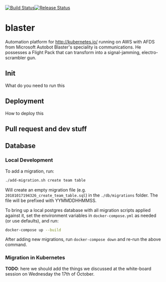 [![Build Status](https://dfds.visualstudio.com/DevelopmentExcellence/_apis/build/status/Blaster-CI?branch=master)](https://dfds.visualstudio.com/DevelopmentExcellence/_build/latest?definitionId=803&branch=master)[![Release Status](https://dfds.vsrm.visualstudio.com/_apis/public/Release/badge/ace5e409-c242-4356-93f4-23c53a3dc87b/14/18)](https://dfds.visualstudio.com/DevelopmentExcellence/_build/latest?definitionId=803&branch=master)

# blaster
Automation platform for http://kubernetes.io/ running on AWS with AFDS from Microsoft Autobot Blaster's speciality is communications. He possesses a Flight Pack that can transform into a signal-jamming, electro-scrambler gun.


## Init 
What do you need to run this

## Deployment
How to deploy this

## Pull request and dev stuff

## Database

### Local Development

To add a migration, run:

```sh
./add-migration.sh create team table
```

Will create an empty migration file (e.g. `20181017194326_create_team_table.sql`) in the `./db/migrations` folder. The file will be prefixed with YYMMDDHHMMSS.

To bring up a local postgres database with all migration scripts applied against it, set the environment variables in `docker-compose.yml` as needed (or use defaults), and run:

```sh
docker-compose up --build
```

After adding new migrations, run `docker-compose down` and re-run the above command.

### Migration in Kubernetes

**TODO**: here we should add the things we discussed at the white-board session on Wednesday the 17th of October.

